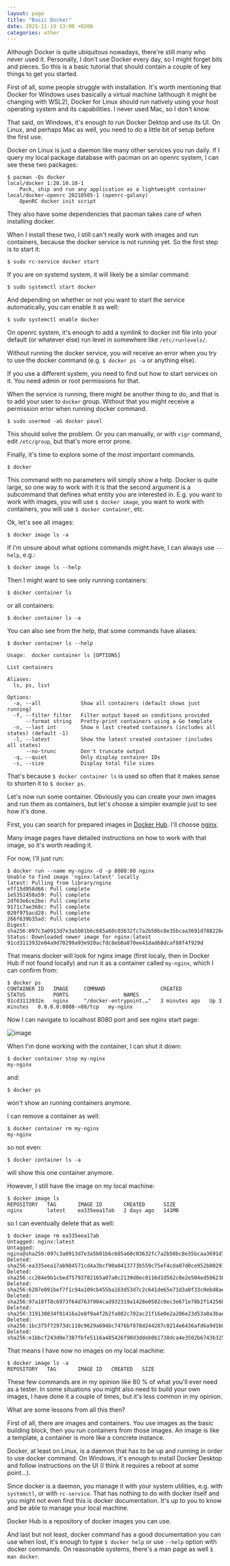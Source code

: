```yaml
---
layout: page
title: "Basic Docker"
date: 2021-11-19 13:00 +0200
categories: other
---
```


Although Docker is quite ubiquitous nowadays, there're still many who never used it. Personally, I don't use Docker every day, so I might forget bits and pieces. So this is a basic tutorial that should contain a couple of key things to get you started.

First of all, some people struggle with installation. It's worth mentioning that Docker for Windows uses basically a virtual machine (although it might be changing with WSL2), Docker for Linux should run natively using your host operating system and its capabilities. I never used Mac, so I don't know.

That said, on Windows, it's enough to run Docker Dektop and use its UI. On Linux, and perhaps Mac as well, you need to do a little bit of setup before the first use.

Docker on Linux is just a daemon like many other services you run daily. If I query my local package database with pacman on an openrc system, I can see these two packages:

```
$ pacman -Qs docker
local/docker 1:20.10.10-1
    Pack, ship and run any application as a lightweight container
local/docker-openrc 20210505-1 (openrc-galaxy)
    OpenRC docker init script
```

They also have some dependencies that pacman takes care of when installing docker.

When I install these two, I still can't really work with images and run containers, because the docker service is not running yet. So the first step is to start it:

```
$ sudo rc-service docker start
```

If you are on systemd system, it will likely be a similar command:

```
$ sudo systemctl start docker
```

And depending on whether or not you want to start the service automatically, you can enable it as well:

```
$ sudo systemctl enable docker
```

On openrc system, it's enough to add a symlink to docker init file into your default (or whatever else) run level in somewhere like `/etc/runlevels/`.

Without running the docker service, you will receive an error when you try to use the docker command (e.g. `$ docker ps -a` or anything else).

If you use a different system, you need to find out how to start services on it. You need admin or root permissions for that.

When the service is running, there might be another thing to do, and that is to add your user to `docker` group. Without that you might receive a permission error when running docker command.

```
$ sudo usermod -aG docker pavel
```

This should solve the problem. Or you can manually, or with `vigr` command, edit `/etc/group`, but that's more error prone.

Finally, it's time to explore some of the most important commands.

```
$ docker 
```

This command with no parameters will simply show a help. Docker is quite large, so one way to work with it is that the second argument is a subcommand that defines what entity you are interested in. E.g. you want to work with images, you will use `$ docker image`, you want to work with containers, you will use `$ docker container`, etc.

Ok, let's see all images:

```
$ docker image ls -a
```

If I'm unsure about what options commands might have, I can always use `--help`, e.g.:

```
$ docker image ls --help
```

Then I might want to see only running containers:

```
$ docker container ls
```

or all containers:

```
$ docker container ls -a
```

You can also see from the help, that some commands have aliases:

```
$ docker container ls --help

Usage:  docker container ls [OPTIONS]

List containers

Aliases:
  ls, ps, list

Options:
  -a, --all             Show all containers (default shows just running)
  -f, --filter filter   Filter output based on conditions provided
      --format string   Pretty-print containers using a Go template
  -n, --last int        Show n last created containers (includes all states) (default -1)
  -l, --latest          Show the latest created container (includes all states)
      --no-trunc        Don't truncate output
  -q, --quiet           Only display container IDs
  -s, --size            Display total file sizes
```

That's because `$ docker container ls` is used so often that it makes sense to shorten it to `$ docker ps`.

Let's now run some container. Obviously you can create your own images and run them as containers, but let's choose a simpler example just to see how it's done.

First, you can search for prepared images in [Docker Hub](https://hubdocker.com/). I'll choose [nginx](https://hub.docker.com/_/nginx).

Many image pages have detailed instructions on how to work with that image, so it's worth reading it.

For now, I'll just run:

```
$ docker run --name my-nginx -d -p 8080:80 nginx
Unable to find image 'nginx:latest' locally
latest: Pulling from library/nginx
eff15d958d66: Pull complete 
1e5351450a59: Pull complete 
2df63e6ce2be: Pull complete 
9171c7ae368c: Pull complete 
020f975acd28: Pull complete 
266f639b35ad: Pull complete 
Digest: sha256:097c3a0913d7e3a5b01b6c685a60c03632fc7a2b50bc8e35bcaa3691d788226e
Status: Downloaded newer image for nginx:latest
91cd3113932e04a9d70299a93e920acfdc8eb0a870ee41dad68dcaf88f4f929d
```

That means docker will look for nginx image (first localy, then in Docker Hub if not found locally) and run it as a container called `my-nginx`, which I can confirm from:

```
$ docker ps
CONTAINER ID   IMAGE     COMMAND                  CREATED         STATUS         PORTS                  NAMES
91cd3113932e   nginx     "/docker-entrypoint.…"   3 minutes ago   Up 3 minutes   0.0.0.0:8080->80/tcp   my-nginx
```

Now I can navigate to localhost 8080 port and see nginx start page:

![image](../images/docker-nginx.png)

When I'm done working with the container, I can shut it down:

```
$ docker container stop my-nginx
my-nginx
```

and:

```
$ docker ps
```

won't show an running containers anymore.

I can remove a container as well:

```
$ docker container rm my-nginx
my-nginx
```

so not even:

```
$ docker container ls -a
```

will show this one container anymore.

However, I still have the image on my local machine:

```
$ docker image ls
REPOSITORY   TAG       IMAGE ID       CREATED      SIZE
nginx        latest    ea335eea17ab   2 days ago   141MB
```

so I can eventually delete that as well:

```
$ docker image rm ea335eea17ab
Untagged: nginx:latest
Untagged: nginx@sha256:097c3a0913d7e3a5b01b6c685a60c03632fc7a2b50bc8e35bcaa3691d788226e
Deleted: sha256:ea335eea17ab984571cd4a3bcf90a0413773b559c75ef4cda07d0ce952b00291
Deleted: sha256:cc284e9b1cbed75793782165a07a0c2139d8ec0116d1d562c0e2e504ed586238
Deleted: sha256:6207e091bef7f1c94a109cb455ba163d53d7c2c641de65e71d3a0f33c0ebd8ae
Deleted: sha256:97a18ff8c6973f64d763f004cad932319a1428e0502c0ec3e671e78b2f14256b
Deleted: sha256:319130834f01416a2e8f9a4f2b2fa082c702ac21f16e0e2a206e23d53a0a3bae
Deleted: sha256:1bc375f72973dc110c9629a694bc7476bf878d244287c0214e6436afd6a9d1b0
Deleted: sha256:e1bbcf243d0e7387fbfe5116a485426f90d3ddeb0b1738dca4e3502b6743b325
```

That means I have now no images on my local machine:

```
$ docker image ls -a
REPOSITORY   TAG       IMAGE ID   CREATED   SIZE
```

These few commands are in my opinion like 80 % of what you'll ever need as a tester. In some situations you might also need to build your own images, I have done it a couple of times, but it's less common in my opinion.

What are some lessons from all this then?

First of all, there are images and containers. You use images as the basic building block, then you run containers from those images. An image is like a template, a container is more like a concrete instance.

Docker, at least on Linux, is a daemon that has to be up and running in order to use docker command. On Windows, it's enough to install Docker Desktop and follow instructions on the UI (I think it requires a reboot at some point...).

Since docker is a daemon, you manage it with your system utilities, e.g. with `systemctl`, or with `rc-service`. That has nothing to do with docker itself and you might not even find this is docker documentation. It's up to you to know and be able to manage your local machine.

Docker Hub is a repository of docker images you can use.

And last but not least, docker command has a good documentation you can use when lost, it's enough to type `$ docker help` or use `--help` option with docker commands. On reasonable systems, there's a man page as well `$ man docker`.
